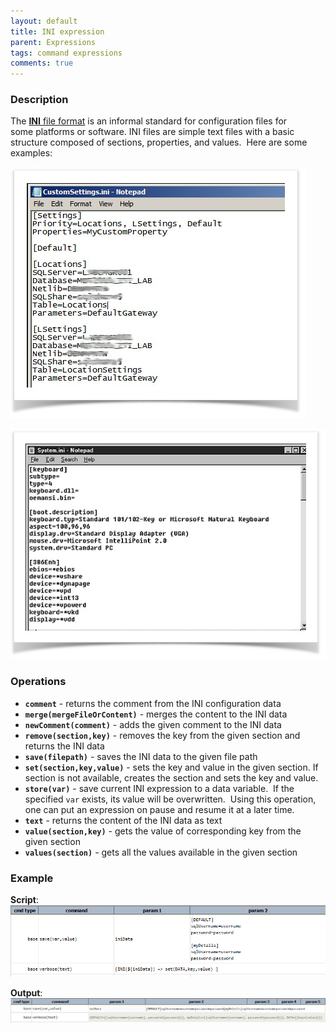 ```yaml
---
layout: default
title: INI expression
parent: Expressions
tags: command expressions
comments: true
---
```



### Description
The <a href="https://en.wikipedia.org/wiki/INI_file" class="external-link" target="_nexial_link">**INI** file format</a> is an informal standard for configuration files for 
some platforms or software. INI files are simple text files with a basic structure composed of sections, properties, 
and values.  Here are some examples:

![](image/INIexpression_01.png)

![](image/INIexpression_02.png)


### Operations
- **`comment`** - returns the comment from the INI configuration data
- **`merge(mergeFileOrContent)`** - merges the content to the INI data
- **`newComment(comment)`** - adds the given comment to the INI data
- **`remove(section,key)`** - removes the key from the given section and returns the INI data
- **`save(filepath)`** - saves the INI data to the given file path
- **`set(section,key,value)`** - sets the key and value in the given section. If section is not available, creates 
  the section and sets the key and value.
- **`store(var)`** - save current INI expression to a data variable.  If the specified `var` exists, its value will 
  be overwritten.  Using this operation, one can put an expression on pause and resume it at a later time.
- **`text`** - returns the content of the INI data as text
- **`value(section,key)`** - gets the value of corresponding key from the given section
- **`values(section)`** - gets all the values available in the given section


### Example
**Script**:<br/>
![script](image/INIexpression_03.png)

**Output**:<br/>
![output](image/INIexpression_04.png)